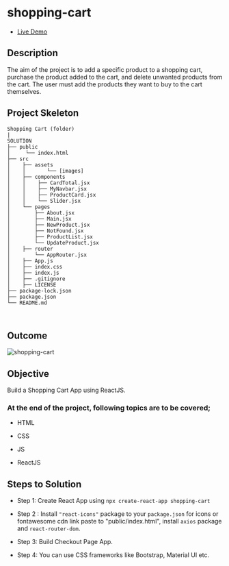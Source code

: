 # shopping-cart
  <div style="text-align:center;">
</div>

- [Live Demo](https://shopping-cart-react-mockapi.vercel.app/)

## Description

The aim of the project is to add a specific product to a shopping cart, purchase the product added to the cart, and delete unwanted products from the cart. The user must add the products they want to buy to the cart themselves.

## Project Skeleton

```
Shopping Cart (folder)
|
SOLUTION
├── public
│     └── index.html
├── src
│    ├── assets
│    │       └── [images]
│    ├── components
│    │    ├── CardTotal.jsx
│    │    ├── MyNavbar.jsx
│    │    ├── ProductCard.jsx
│    │    └── Slider.jsx
│    └── pages
│        ├── About.jsx
│        ├── Main.jsx
│        ├── NewProduct.jsx
│        ├── NotFound.jsx
│        ├── ProductList.jsx
│        └── UpdateProduct.jsx
│    ├── router 
│        └── AppRouter.jsx
│    ├── App.js
│    ├── index.css
│    ├── index.js
│    ├── .gitignore
│    ├── LICENSE
├── package-lock.json
├── package.json
└── README.md



```

## Outcome

![shopping-cart](https://github.com/karamanburak/Shopping-Cart-React/assets/150926922/5bedbc39-7c0a-425a-8c76-ff6cf69fd846)


## Objective

Build a Shopping Cart App using ReactJS.

### At the end of the project, following topics are to be covered;

- HTML

- CSS

- JS

- ReactJS


## Steps to Solution

- Step 1: Create React App using `npx create-react-app shopping-cart`

- Step 2 : Install `"react-icons"` package to your `package.json` for icons or fontawesome cdn link paste to "public/index.html", install `axios` package and `react-router-dom`.

- Step 3: Build Checkout Page App.

- Step 4: You can use CSS frameworks like Bootstrap, Material UI etc.





